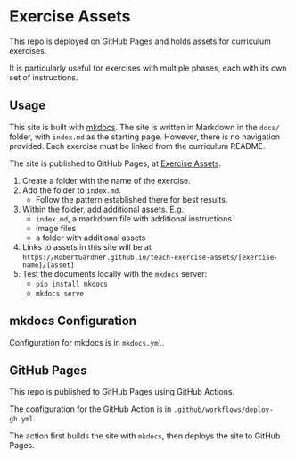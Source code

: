 # Exercise Assets

This repo is deployed on GitHub Pages and holds assets for curriculum exercises.

It is particularly useful for exercises with multiple phases, each with its own set of instructions.

## Usage

This site is built with [mkdocs](https://www.mkdocs.org/).
The site is written in Markdown in the `docs/` folder, with `index.md` as the starting page.
However, there is no navigation provided. Each exercise must be linked from the curriculum README.

The site is published to GitHub Pages, at [Exercise Assets](https://RobertGardner.github.io/teach-exercise-assets).

1. Create a folder with the name of the exercise.
1. Add the folder to `index.md`.
   - Follow the pattern established there for best results.
1. Within the folder, add additional assets. E.g.,
   - `index.md`, a markdown file with additional instructions
   - image files
   - a folder with additional assets
1. Links to assets in this site will be at `https://RobertGardner.github.io/teach-exercise-assets/[exercise-name]/[asset]`
1. Test the documents locally with the `mkdocs` server:
   - `pip install mkdocs`
   - `mkdocs serve`

## mkdocs Configuration

Configuration for mkdocs is in `mkdocs.yml`.

## GitHub Pages

This repo is published to GitHub Pages using GitHub Actions.

The configuration for the GitHub Action is in `.github/workflows/deploy-gh.yml`.

The action first builds the site with `mkdocs`, then deploys the site to GitHub Pages.
